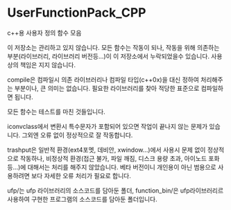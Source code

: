 UserFunctionPack_CPP
====================

c++용 사용자 정의 함수 모음

이 저장소는 관리하고 있지 않습니다. 모든 함수는 작동이 되나, 작동을 위해 의존하는 부분(라이브러리, 라이브러리 버전등...)이 이 저장소에서 누락되었을수 있습니다. 사용상의 책임은 지지 않습니다.

compile은 컴파일시 의존 라이브러리나 컴파일 타입(c++0x)을 대신 정하여 처리해주는 부분이나, 큰 의미는 없습니다. 필요한 라이브러리를 찾아 적당한 표준으로 컴파일하면 됩니다.

모든 함수는 테스트를 마친 것들입니다. 

iconvclass에서 변환시 특수문자가 포함되어 있으면 작업이 끝나지 않는 문제가 있습니다. 그외엔 오류 없이 정상적으로 잘 작동합니다. 

trashput은 일반적 환경(ext4포멧, 데비안, xwindow...)에서 사용시 문제 없이 정상적으로 작동하나, 비정상적 환경(접근 불가, 파일 깨짐, 디스크 용량 초과, 아이노드 포화 등...)에 대해서는 처리를 해주지 않았습니다. 베타 버전이니 개인용이 아닌 범용으로 사용하려면 보다 자세한 오류 처리가 필요로 합니다. 

ufp/는 ufp 라이브러리의 소스코드를 담아둔 폴더, function_bin/은 ufp라이브러리르 사용하여 구현한 프로그램의 소스코드를 담아둔 폴더입니다.
